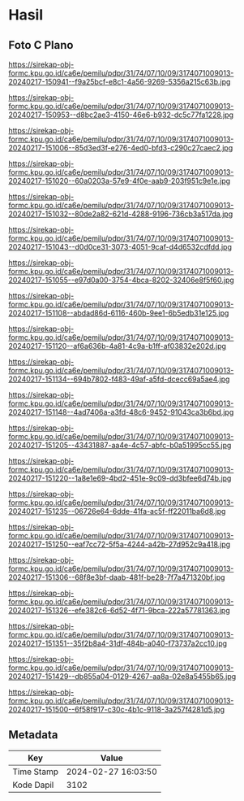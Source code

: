# Hasil

## Foto C Plano

https://sirekap-obj-formc.kpu.go.id/ca6e/pemilu/pdpr/31/74/07/10/09/3174071009013-20240217-150941--f9a25bcf-e8c1-4a56-9269-5356a215c63b.jpg

https://sirekap-obj-formc.kpu.go.id/ca6e/pemilu/pdpr/31/74/07/10/09/3174071009013-20240217-150953--d8bc2ae3-4150-46e6-b932-dc5c77fa1228.jpg

https://sirekap-obj-formc.kpu.go.id/ca6e/pemilu/pdpr/31/74/07/10/09/3174071009013-20240217-151006--85d3ed3f-e276-4ed0-bfd3-c290c27caec2.jpg

https://sirekap-obj-formc.kpu.go.id/ca6e/pemilu/pdpr/31/74/07/10/09/3174071009013-20240217-151020--60a0203a-57e9-4f0e-aab9-203f951c9e1e.jpg

https://sirekap-obj-formc.kpu.go.id/ca6e/pemilu/pdpr/31/74/07/10/09/3174071009013-20240217-151032--80de2a82-621d-4288-9196-736cb3a517da.jpg

https://sirekap-obj-formc.kpu.go.id/ca6e/pemilu/pdpr/31/74/07/10/09/3174071009013-20240217-151043--d0d0ce31-3073-4051-9caf-d4d6532cdfdd.jpg

https://sirekap-obj-formc.kpu.go.id/ca6e/pemilu/pdpr/31/74/07/10/09/3174071009013-20240217-151055--e97d0a00-3754-4bca-8202-32406e8f5f60.jpg

https://sirekap-obj-formc.kpu.go.id/ca6e/pemilu/pdpr/31/74/07/10/09/3174071009013-20240217-151108--abdad86d-6116-460b-9ee1-6b5edb31e125.jpg

https://sirekap-obj-formc.kpu.go.id/ca6e/pemilu/pdpr/31/74/07/10/09/3174071009013-20240217-151120--af6a636b-4a81-4c9a-b1ff-af03832e202d.jpg

https://sirekap-obj-formc.kpu.go.id/ca6e/pemilu/pdpr/31/74/07/10/09/3174071009013-20240217-151134--694b7802-f483-49af-a5fd-dcecc69a5ae4.jpg

https://sirekap-obj-formc.kpu.go.id/ca6e/pemilu/pdpr/31/74/07/10/09/3174071009013-20240217-151148--4ad7406a-a3fd-48c6-9452-91043ca3b6bd.jpg

https://sirekap-obj-formc.kpu.go.id/ca6e/pemilu/pdpr/31/74/07/10/09/3174071009013-20240217-151205--43431887-aa4e-4c57-abfc-b0a51995cc55.jpg

https://sirekap-obj-formc.kpu.go.id/ca6e/pemilu/pdpr/31/74/07/10/09/3174071009013-20240217-151220--1a8e1e69-4bd2-451e-9c09-dd3bfee6d74b.jpg

https://sirekap-obj-formc.kpu.go.id/ca6e/pemilu/pdpr/31/74/07/10/09/3174071009013-20240217-151235--06726e64-6dde-41fa-ac5f-ff22011ba6d8.jpg

https://sirekap-obj-formc.kpu.go.id/ca6e/pemilu/pdpr/31/74/07/10/09/3174071009013-20240217-151250--eaf7cc72-5f5a-4244-a42b-27d952c9a418.jpg

https://sirekap-obj-formc.kpu.go.id/ca6e/pemilu/pdpr/31/74/07/10/09/3174071009013-20240217-151306--68f8e3bf-daab-481f-be28-7f7a471320bf.jpg

https://sirekap-obj-formc.kpu.go.id/ca6e/pemilu/pdpr/31/74/07/10/09/3174071009013-20240217-151326--efe382c6-6d52-4f71-9bca-222a57781363.jpg

https://sirekap-obj-formc.kpu.go.id/ca6e/pemilu/pdpr/31/74/07/10/09/3174071009013-20240217-151351--35f2b8a4-31df-484b-a040-f73737a2cc10.jpg

https://sirekap-obj-formc.kpu.go.id/ca6e/pemilu/pdpr/31/74/07/10/09/3174071009013-20240217-151429--db855a04-0129-4267-aa8a-02e8a5455b65.jpg

https://sirekap-obj-formc.kpu.go.id/ca6e/pemilu/pdpr/31/74/07/10/09/3174071009013-20240217-151500--6f58f917-c30c-4b1c-9118-3a257f4281d5.jpg


## Metadata

| Key        | Value               |
| ---------- | ------------------- |
| Time Stamp | 2024-02-27 16:03:50 |
| Kode Dapil | 3102                |



